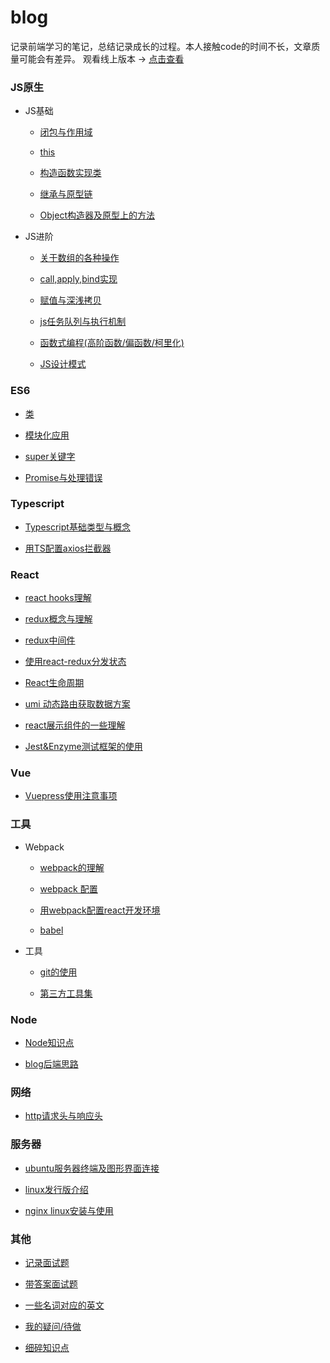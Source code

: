 # blog

记录前端学习的笔记，总结记录成长的过程。本人接触code的时间不长，文章质量可能会有差异。 观看线上版本 -> [点击查看](https://blog.xblcity.com)

### JS原生

- JS基础

  - [闭包与作用域](https://github.com/xblcity/blog/blob/master/js/scope-closures.md)

  - [this](https://github.com/xblcity/blog/blob/master/js/this.md)

  - [构造函数实现类](https://github.com/xblcity/blog/blob/master/js/object.md)

  - [继承与原型链](https://github.com/xblcity/blog/blob/master/js/inherit.md)

  - [Object构造器及原型上的方法](https://github.com/xblcity/blog/blob/master/js/object-methods.md)

- JS进阶

  - [关于数组的各种操作](https://github.com/xblcity/blog/blob/master/js/array.md)

  - [call,apply,bind实现](https://github.com/xblcity/blog/blob/master/js/call.md)

  - [赋值与深浅拷贝](https://github.com/xblcity/blog/blob/master/js/copy.md)

  - [js任务队列与执行机制](https://github.com/xblcity/blog/blob/master/js/eventloop.md)

  - [函数式编程(高阶函数/偏函数/柯里化)](https://github.com/xblcity/blog/blob/master/js/func-program.md)

  - [JS设计模式](https://github.com/xblcity/blog/blob/master/js/design-mode.md)

### ES6

- [类](https://github.com/xblcity/blog/blob/master/es6/class.md)

- [模块化应用](https://github.com/xblcity/blog/blob/master/es6/module.md)

- [super关键字](https://github.com/xblcity/blog/blob/master/es6/super.md)

- [Promise与处理错误](https://github.com/xblcity/blog/blob/master/es6/promise.md)

### Typescript

- [Typescript基础类型与概念](https://github.com/xblcity/blog/blob/master/typescript/ts-basic.md)

- [用TS配置axios拦截器](https://github.com/xblcity/blog/blob/master/typescript/ts-axios.md)

### React

- [react hooks理解](https://github.com/xblcity/blog/blob/master/react/react-hooks.md)

- [redux概念与理解](https://github.com/xblcity/blog/blob/master/react/redux.md)

- [redux中间件](https://github.com/xblcity/blog/blob/master/react/redux-middleware.md)

- [使用react-redux分发状态](https://github.com/xblcity/blog/blob/master/react/react-redux.md)

- [React生命周期](https://github.com/xblcity/blog/blob/master/react/lifecycle.md)

- [umi 动态路由获取数据方案](https://github.com/xblcity/blog/blob/master/react/dynamic-data.md)

- [react展示组件的一些理解](https://github.com/xblcity/blog/blob/master/react/ui-component.md)

- [Jest&Enzyme测试框架的使用](https://github.com/xblcity/blog/blob/master/react/react-test.md)

### Vue

- [Vuepress使用注意事项](https://github.com/xblcity/blog/blob/master/vue/vuepress.md)

### 工具

- Webpack

  - [webpack的理解](https://github.com/xblcity/blog/blob/master/tools/webpack/webpack.md)

  - [webpack 配置](https://github.com/xblcity/blog/blob/master/tools/webpack/webpack-config.md)

  - [用webpack配置react开发环境](https://github.com/xblcity/blog/blob/master/tools/webpack/webpack-react.md)

  - [babel](https://github.com/xblcity/blog/blob/master/tools/webpack/babel.md)

- 工具

  - [git的使用](https://github.com/xblcity/blog/blob/master/tools/git.md)

  - [第三方工具集](https://github.com/xblcity/blog/blob/master/tools/tool.md)

### Node

- [Node知识点](https://github.com/xblcity/blog/blob/master/node/little-points.md)

- [blog后端思路](https://github.com/xblcity/blog/blob/master/node/blog.md)

### 网络

- [http请求头与响应头](https://github.com/xblcity/blog/blob/master/network/http-message.md)


### 服务器

- [ubuntu服务器终端及图形界面连接](https://github.com/xblcity/blog/blob/master/server/ubuntu.md)

- [linux发行版介绍](https://github.com/xblcity/blog/blob/master/server/linux.md)

- [nginx linux安装与使用](https://github.com/xblcity/blog/blob/master/server/nginx.md)

### 其他

- [记录面试题](https://github.com/xblcity/blog/blob/master/others/job-interview.md)

- [带答案面试题](https://github.com/xblcity/blog/blob/master/others/job-answers.md)

- [一些名词对应的英文](https://github.com/xblcity/blog/blob/master/others/words.md)

- [我的疑问/待做](https://github.com/xblcity/blog/blob/master/others/questions.md)

- [细碎知识点](https://github.com/xblcity/blog/blob/master/others/little-points.md)
